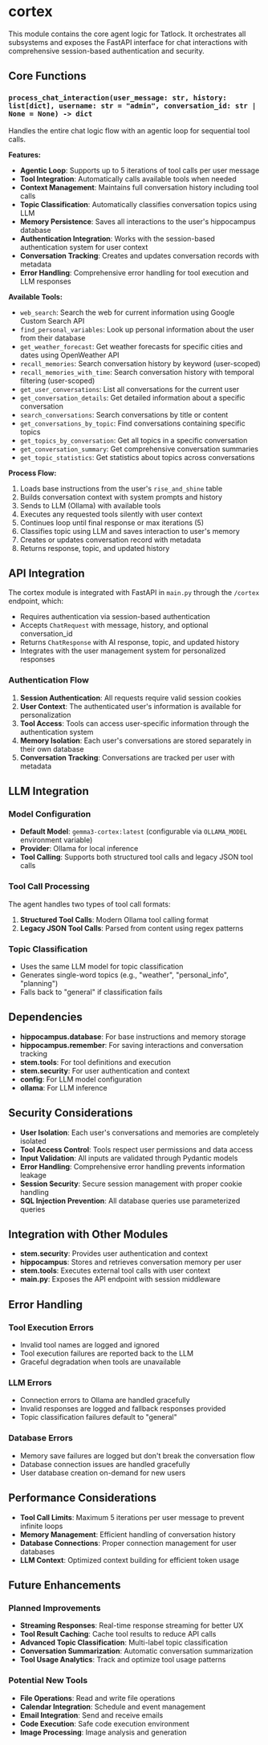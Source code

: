 # cortex

This module contains the core agent logic for Tatlock. It orchestrates all subsystems and exposes the FastAPI interface for chat interactions with comprehensive session-based authentication and security.

## Core Functions

### `process_chat_interaction(user_message: str, history: list[dict], username: str = "admin", conversation_id: str | None = None) -> dict`
Handles the entire chat logic flow with an agentic loop for sequential tool calls.

**Features:**
- **Agentic Loop**: Supports up to 5 iterations of tool calls per user message
- **Tool Integration**: Automatically calls available tools when needed
- **Context Management**: Maintains full conversation history including tool calls
- **Topic Classification**: Automatically classifies conversation topics using LLM
- **Memory Persistence**: Saves all interactions to the user's hippocampus database
- **Authentication Integration**: Works with the session-based authentication system for user context
- **Conversation Tracking**: Creates and updates conversation records with metadata
- **Error Handling**: Comprehensive error handling for tool execution and LLM responses

**Available Tools:**
- `web_search`: Search the web for current information using Google Custom Search API
- `find_personal_variables`: Look up personal information about the user from their database
- `get_weather_forecast`: Get weather forecasts for specific cities and dates using OpenWeather API
- `recall_memories`: Search conversation history by keyword (user-scoped)
- `recall_memories_with_time`: Search conversation history with temporal filtering (user-scoped)
- `get_user_conversations`: List all conversations for the current user
- `get_conversation_details`: Get detailed information about a specific conversation
- `search_conversations`: Search conversations by title or content
- `get_conversations_by_topic`: Find conversations containing specific topics
- `get_topics_by_conversation`: Get all topics in a specific conversation
- `get_conversation_summary`: Get comprehensive conversation summaries
- `get_topic_statistics`: Get statistics about topics across conversations

**Process Flow:**
1. Loads base instructions from the user's `rise_and_shine` table
2. Builds conversation context with system prompts and history
3. Sends to LLM (Ollama) with available tools
4. Executes any requested tools silently with user context
5. Continues loop until final response or max iterations (5)
6. Classifies topic using LLM and saves interaction to user's memory
7. Creates or updates conversation record with metadata
8. Returns response, topic, and updated history

## API Integration

The cortex module is integrated with FastAPI in `main.py` through the `/cortex` endpoint, which:
- Requires authentication via session-based authentication
- Accepts `ChatRequest` with message, history, and optional conversation_id
- Returns `ChatResponse` with AI response, topic, and updated history
- Integrates with the user management system for personalized responses

### Authentication Flow
1. **Session Authentication**: All requests require valid session cookies
2. **User Context**: The authenticated user's information is available for personalization
3. **Tool Access**: Tools can access user-specific information through the authentication system
4. **Memory Isolation**: Each user's conversations are stored separately in their own database
5. **Conversation Tracking**: Conversations are tracked per user with metadata

## LLM Integration

### Model Configuration
- **Default Model**: `gemma3-cortex:latest` (configurable via `OLLAMA_MODEL` environment variable)
- **Provider**: Ollama for local inference
- **Tool Calling**: Supports both structured tool calls and legacy JSON tool calls

### Tool Call Processing
The agent handles two types of tool call formats:
1. **Structured Tool Calls**: Modern Ollama tool calling format
2. **Legacy JSON Tool Calls**: Parsed from content using regex patterns

### Topic Classification
- Uses the same LLM model for topic classification
- Generates single-word topics (e.g., "weather", "personal_info", "planning")
- Falls back to "general" if classification fails

## Dependencies

- **hippocampus.database**: For base instructions and memory storage
- **hippocampus.remember**: For saving interactions and conversation tracking
- **stem.tools**: For tool definitions and execution
- **stem.security**: For user authentication and context
- **config**: For LLM model configuration
- **ollama**: For LLM inference

## Security Considerations

- **User Isolation**: Each user's conversations and memories are completely isolated
- **Tool Access Control**: Tools respect user permissions and data access
- **Input Validation**: All inputs are validated through Pydantic models
- **Error Handling**: Comprehensive error handling prevents information leakage
- **Session Security**: Secure session management with proper cookie handling
- **SQL Injection Prevention**: All database queries use parameterized queries

## Integration with Other Modules

- **stem.security**: Provides user authentication and context
- **hippocampus**: Stores and retrieves conversation memory per user
- **stem.tools**: Executes external tool calls with user context
- **main.py**: Exposes the API endpoint with session middleware

## Error Handling

### Tool Execution Errors
- Invalid tool names are logged and ignored
- Tool execution failures are reported back to the LLM
- Graceful degradation when tools are unavailable

### LLM Errors
- Connection errors to Ollama are handled gracefully
- Invalid responses are logged and fallback responses provided
- Topic classification failures default to "general"

### Database Errors
- Memory save failures are logged but don't break the conversation flow
- Database connection issues are handled gracefully
- User database creation on-demand for new users

## Performance Considerations

- **Tool Call Limits**: Maximum 5 iterations per user message to prevent infinite loops
- **Memory Management**: Efficient handling of conversation history
- **Database Connections**: Proper connection management for user databases
- **LLM Context**: Optimized context building for efficient token usage

## Future Enhancements

### Planned Improvements
- **Streaming Responses**: Real-time response streaming for better UX
- **Tool Result Caching**: Cache tool results to reduce API calls
- **Advanced Topic Classification**: Multi-label topic classification
- **Conversation Summarization**: Automatic conversation summarization
- **Tool Usage Analytics**: Track and optimize tool usage patterns

### Potential New Tools
- **File Operations**: Read and write file operations
- **Calendar Integration**: Schedule and event management
- **Email Integration**: Send and receive emails
- **Code Execution**: Safe code execution environment
- **Image Processing**: Image analysis and generation
